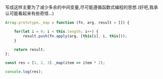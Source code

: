 写成这样主要为了减少多余的中间变量,尽可能遵循函数式编程的思想.(好吧,我承认可能看起来有些奇怪...)

```javascript
Array.prototype._map = function (fn, arg, result = []) {

    for(let i = 0; i < this.length; i++) {
        result.push(fn.apply(arg, [this[i], i, this]));
    }

    return result;
};

const res = [1, 2, 3]._map(item => item * 2);

console.log(res);
```

